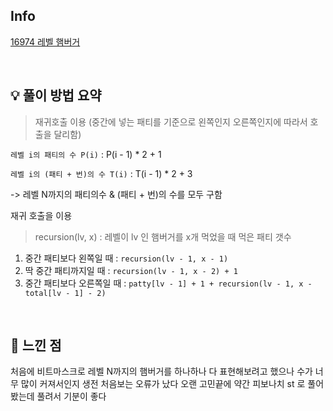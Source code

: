## Info

[16974 레벨 햄버거](https://www.acmicpc.net/problem/16974)

<br>

## 💡 풀이 방법 요약

> 재귀호출 이용 (중간에 넣는 패티를 기준으로 왼쪽인지 오른쪽인지에 따라서 호출을 달리함)

`레벨 i의 패티의 수 P(i)` : P(i - 1) * 2 + 1 

`레벨 i의 (패티 + 번)의 수 T(i)` : T(i - 1) * 2 + 3  

-> 레벨 N까지의 패티의수 & (패티 + 번)의 수를 모두 구함

재귀 호출을 이용  
> recursion(lv, x) : 레벨이 lv 인 햄버거를 x개 먹었을 때 먹은 패티 갯수

1. 중간 패티보다 왼쪽일 때 : `recursion(lv - 1, x - 1)`
2. 딱 중간 패티까지일 때 : `recursion(lv - 1, x - 2) + 1`
3. 중간 패티보다 오른쪽일 때 : `patty[lv - 1] + 1 + recursion(lv - 1, x - total[lv - 1] - 2)`

<br>


## 🙂 느낀 점
처음에 비트마스크로 레벨 N까지의 햄버거를 하나하나 다 표현해보려고 했으나 수가 너무 많이 커져서인지 생전 처음보는 오류가 났다
오랜 고민끝에 약간 피보나치 st 로 풀어봤는데 풀려서 기분이 좋다